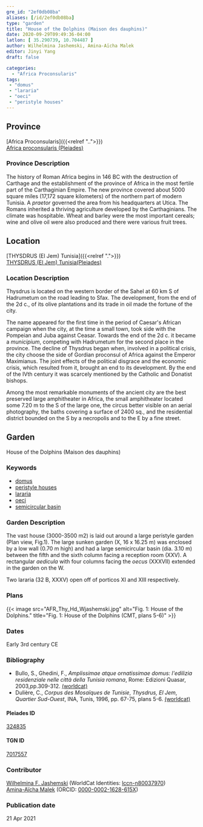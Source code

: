 ```yaml
---
gre_id: "2ef0db08ba"
aliases: [/id/2ef0db08ba]
type: "garden"
title: "House of the Dolphins (Maison des dauphins)"
date: 2020-09-29T09:49:36-04:00
latlon: [ 35.290739, 10.704487 ]
author: Wilhelmina Jashemski, Amina-Aïcha Malek
editor: Jinyi Yang
draft: false

categories:
  - "Africa Proconsularis"
tags:
 - "domus"
 - "lararia"
 - "oeci"
 - "peristyle houses"
---
```


## Province
[Africa Proconsularis]({{<relref "..">}}) \
[Africa proconsularis (Pleiades)](https://pleiades.stoa.org/places/991341)

### Province Description
The history of Roman Africa begins in 146 BC with the destruction of Carthage and the establishment of the province of Africa in the most fertile part of the Carthaginian Empire.  The new province covered about 5000 square miles (17,172 square kilometers) of the northern part of modern Tunisia.  A *praetor* governed the area from his headquarters at Utica.  The Romans inherited a thriving agriculture developed by the Carthaginians.  The climate was hospitable.  Wheat and barley were the most important cereals; wine and olive oil were also produced and there were various fruit trees.
<!-- DESCRIPTION -->


## Location
[THYSDRUS (El Jem) Tunisia]({{<relref ".">}}) \
[THYSDRUS (El Jem) Tunisia(Pleiades)](https://pleiades.stoa.org/places/324835)

### Location Description
Thysdrus is located on the western border of the Sahel at 60 km S of Hadrumetum on the road leading to Sfax. The development, from the end of the 2d c., of its olive plantations and its trade in oil made the fortune of the city.

The name appeared for the first time in the period of Caesar's African campaign when the city, at the time a small town, took side with the Pompeian and Juba against Ceasar. Towards the end of the 2d c. it became a *municipium*, competing with Hadrumetum for the second place in the province. The decline of Thysdrus began when, involved in a political crisis, the city choose the side of Gordian proconsul of Africa against the Emperor Maximianus. The joint effects of the political disgrace and the economic crisis, which resulted from it, brought an end to its development. By the end of the IVth century it was scarcely mentioned by the Catholic and Donatist bishops.

Among the most remarkable monuments of the ancient city are the best preserved large amphitheater in Africa, the small amphitheater located some 7.20 m to the S of the large one, the circus better visible on an aerial photography, the baths covering a surface of 2400 sq., and the residential district bounded on the S by a necropolis and to the E by a fine street.

<!--## Sublocation-->

<!--
[AREA WITHIN LOCATION, LIKE “PALATINE HILL”](GEOREFERENCE LINK)
A sublocation is any area larger than an individual garden, but located within a location. I would always try to include a link to a controlled vocabulary here if possible. This ID may well be different from the Garden ID, e.g., Pompeii versus a Garden in one of the houses which has its own Pleiades ID.
-->

<!--### Sublocation Description-->

<!-- DESCRIPTION -->

## Garden

House of the Dolphins (Maison des dauphins)

### Keywords

- [domus](http://vocab.getty.edu/page/aat/300005506)
- [peristyle houses](http://vocab.getty.edu/page/aat/300005452)
- [lararia](http://vocab.getty.edu/page/aat/300400600)
- [oeci](http://vocab.getty.edu/page/aat/300080791)
- [semicircular basin](#)

### Garden Description

The vast house (3000-3500 m2) is laid out around a large peristyle garden (Plan view, Fig.1). The large sunken garden (X, 16 x 16.25 m) was enclosed by a low wall (0.70 m high) and had a large semicircular basin (dia. 3.10 m) between the fifth and the sixth column facing a reception room (XXV). A rectangular *aedicula* with four columns facing the *oecus* (XXXVII) extended in the garden on the W.

Two lararia  (32 B, XXXV) open off of porticos XI and XIII respectively.




<!--### Maps-->

### Plans
{{< image src="AFR_Thy_Hd_Wjashemski.jpg" alt="Fig. 1: House of the Dolphins." title="Fig. 1: House of the Dolphins (CMT, plans 5-6)" >}}

<!--### Images-->

### Dates

Early 3rd century CE

### Bibliography
* Bullo, S., Ghedini, F., *Amplissimae atque ornatissimae domus: l'edilizia residenziale nelle città della Tunisia romana*, Rome: Edizioni Quasar, 2003,pp.309-312. [(worldcat)](http://www.worldcat.org/oclc/989088620)
* Dulière, C., *Corpus des Mosaïques de Tunisie*, *Thysdrus, El Jem*, *Quartier Sud-Ouest*, INA, Tunis, 1996, pp. 67-75, plans 5-6. [(worldcat)](http://www.worldcat.org/oclc/884623863)



#### Pleiades ID

[324835](https://pleiades.stoa.org/places/324835)

#### TGN ID

[7017557](http://vocab.getty.edu/page/tgn/7017557)

### Contributor
[Wilhelmina F. Jashemski](https://lib.guides.umd.edu/c.php?g=326514&p=2193250) (WorldCat Identities: [lccn-n80037970](http://worldcat.org/identities/lccn-n80037970/)) \
[Amina-Aïcha Malek](http://worldcat.org/identities/lccn-n2012075871/) (ORCID: [0000-0002-1628-615X](https://orcid.org/0000-0002-1628-615X))

### Publication date


21 Apr 2021
